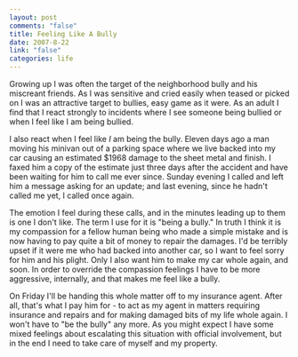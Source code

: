 ```yaml
--- 
layout: post
comments: "false"
title: Feeling Like A Bully
date: 2007-8-22
link: "false"
categories: life
---
```

Growing up I was often the target of the neighborhood bully and his miscreant friends.  As I was sensitive and cried easily when teased or picked on I was an attractive target to bullies, easy game as it were.  As an adult I find that I react strongly to incidents where I see someone being bullied or when I feel like I am being bullied.

I also react when I feel like <i>I</i> am being the bully.  Eleven days ago a man moving his minivan out of a parking space where we live backed into my car causing an estimated $1968 damage to the sheet metal and finish.  I faxed him a copy of the estimate just three days after the accident and have been waiting for him to call me ever since.  Sunday evening I called and left him a message asking for an update; and last evening, since he hadn't called me yet, I called once again.

The emotion I feel during these calls, and in the minutes leading up to them is one I don't like.  The term I use for it is "being a bully."  In truth I think it is my compassion for a fellow human being who made a simple mistake and is now having to pay quite a bit of money to repair the damages.  I'd be terribly upset if it were me who had backed into another car, so I want to feel sorry for him and his plight.  Only I also want him to make my car whole again, and soon.  In order to override the compassion feelings I have to be more aggressive, internally, and that makes me feel like a bully.

On Friday I'll be handing this whole matter off to my insurance agent.  After all, that's what I pay him for - to act as my agent in matters requiring insurance and repairs and for making damaged bits of my life whole again.  I won't have to "be the bully" any more.  As you might expect I have some mixed feelings about escalating this situation with official involvement, but in the end I need to take care of myself and my property.
